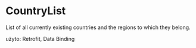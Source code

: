 # CountryList

List of all currently existing countries and the regions to which they belong.

użyto: Retrofit, Data Binding
